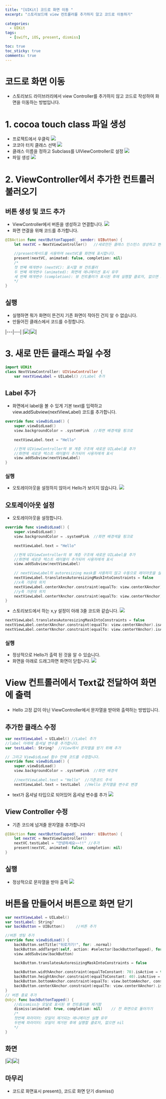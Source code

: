 ```yaml
---
title: "[UIKit] 코드로 화면 이동 "
excerpt: "스토리보드에 view 컨트롤러를 추가하지 않고 코드로 이동하기" 
  
categories:
  - UIKit
tags:
  - [swift, iOS, present, dismiss]

toc: true         
toc_sticky: true   
comments: true      
---
```

# 코드로 화면 이동 
- 스토리보드 라이브러리에서 view Controller를 추가하지 않고 코드로 작성하여 화면을 이동하는 방법입니다. 

# 1. cocoa touch class 파일 생성 
- 프로젝트에서 우클릭
![](/assets/images/categories/uikit/2024-03-21-화면이동1.png)
- 코코아 터치 클래스 선택 
![](/assets/images/categories/uikit/2024-03-21-화면이동2.png)
- 클래스 이름을 정하고 Subclass를 UIViewController로 설정 
![](/assets/images/categories/uikit/2024-03-21-화면이동3.png)
- 파일 생성 
![](/assets/images/categories/uikit/2024-03-21-화면이동4.png)

# 2. ViewController에서 추가한 컨트롤러 불러오기 
## 버튼 생성 및 코드 추가
- ViewController에서 버튼을 생성하고 연결합니다. 
![](/assets/images/categories/uikit/2024-03-21-화면이동5.png)
- 화면 연결을 위해 코드를 추가합니다. 
``` swift 
@IBAction func nextButtonTapped(_ sender: UIButton) {
    let nextVC = NextViewController()   //새로만든 클래스 인스턴스 생성하고 변수에 할당 

    //present메서드를 사용하여 nextVC를 화면에 표시합니다. 
    present(nextVC, animated: false, completion: nil)   
    /*
    첫 번째 매개변수 (nextVC): 표시할 뷰 컨트롤러
    두 번째 매개변수 (animated): 화면에 애니메이션 표시 유무 
    세 번째 매개변수 (completion): 뷰 컨트롤러가 표시된 후에 실행할 클로저, 없으면 nil  
    */
}
``` 
## 실행 
- 실행하면 뭐가 화면이 뜬건지 기존 화면이 작아진 건지 알 수 없습니다. 
- 만들어진 클래스에서 코드를 수정합니다. 

|---|---|
|![](/assets/images/categories/uikit/2024-03-21-화면이동6.png)|![](/assets/images/categories/uikit/2024-03-21-화면이동7.png)|


# 3. 새로 만든 클래스 파일 수정 
``` swift 
import UIKit
class NextViewController: UIViewController {
    var nextViewLabel = UILabel() //Label 추가 
``` 

## Label 추가
- 화면에서 label을 볼 수 있게 기본 text를 입력하고 view.addSubview(nextViewLabel) 코드를 추가합니다.  
``` swift 
override func viewDidLoad() {
    super.viewDidLoad()
    view.backgroundColor = .systemPink  //화면 배경색을 핑크로 
            
    nextViewLabel.text = "Hello"

    //현재 UIViewController의 뷰 계층 구조에 새로운 UILabel을 추가
    //화면에 새로운 텍스트 레이블이 추가되어 사용자에게 표시 
    view.addSubview(nextViewLabel)  
}
``` 
### 실행
- 오토레이아웃을 설정하지 않아서 Hello가 보이지 않습니다. 
![](/assets/images/categories/uikit/2024-03-21-화면이동8.png)


## 오토레이아웃 설정 
- 오토레이아웃을 설정합니다. 
``` swift 
override func viewDidLoad() {
    super.viewDidLoad()
    view.backgroundColor = .systemPink  //화면 배경색을 핑크로 
            
    nextViewLabel.text = "Hello"

    //현재 UIViewController의 뷰 계층 구조에 새로운 UILabel을 추가
    //화면에 새로운 텍스트 레이블이 추가되어 사용자에게 표시 
    view.addSubview(nextViewLabel)  
    
    // nextViewLabel의 autoresizing mask를 사용하지 않고 수동으로 레이아웃을 설정
    nextViewLabel.translatesAutoresizingMaskIntoConstraints = false
    //x축 가운데 위치
    nextViewLabel.centerXAnchor.constraint(equalTo: view.centerXAnchor).isActive = true
    //y축 가운데 위치
    nextViewLabel.centerYAnchor.constraint(equalTo: view.centerYAnchor).isActive = true
}
``` 

- 스토리보드에서 하는 x,y 설정이 아래 3줄 코드와 같습니다. 
![](/assets/images/categories/uikit/2024-03-21-화면이동9.png)
``` swift 
nextViewLabel.translatesAutoresizingMaskIntoConstraints = false
nextViewLabel.centerXAnchor.constraint(equalTo: view.centerXAnchor).isActive = true
nextViewLabel.centerYAnchor.constraint(equalTo: view.centerYAnchor).isActive = true
``` 

### 실행 
- 정상적으로 Hello가 출력 된 것을 알 수 있습니다. 
- 화면을 아래로 드래그하면 화면이 닫힙니다. 
![](/assets/images/categories/uikit/2024-03-21-화면이동10.png)

# View 컨트롤러에서 Text값 전달하여 화면에 출력
- Hello 고정 값이 아닌 ViewController에서 문자열을 받아와 출력하는 방법입니다. 

## 추가한 클래스 수정 
``` swift 
var nextViewLabel = UILabel() //Label 추가 
//label 아래에 옵셔널 변수를 추가합니다. 
var testLabel: String?  //View에서 문자열을 받기 위해 추가

// 그리고 ViewDidLoad 함수 안에 코드를 수정합니다. 
override func viewDidLoad() {
    super.viewDidLoad()
    view.backgroundColor = .systemPink  //화면 배경색
            
    //nextViewLabel.text = "Hello"  //기존코드 주석
    nextViewLabel.text = testLabel  //Hello 문자열을 변수로 변경 
``` 
- text가 옵셔널 타입으로 되어있어 옵셔널 변수를 추가
![](/assets/images/categories/uikit/2024-03-21-화면이동11.png)

## View Controller 수정 
- 기존 코드에 넘겨줄 문자열을 추가합니다 
``` swift 
@IBAction func nextButtonTapped(_ sender: UIButton) {
    let nextVC = NextViewController()   
    nextVC.testLabel = "안녕하세요~~!!" //추가
    present(nextVC, animated: false, completion: nil)   
}
``` 

## 실행 
- 정상적으로 문자열을 받아 출력
![](/assets/images/categories/uikit/2024-03-21-화면이동12.png)


# 버튼을 만들어서 버튼으로 화면 닫기 
``` swift 
var nextViewLabel = UILabel()
var testLabel: String?  
var backButton = UIButton()     //버튼 추가 

//버튼 셋팅 추가 
override func viewDidLoad() {
    backButton.setTitle("뒤로가기!", for: .normal)
    backButton.addTarget(self, action: #selector(backButtonTapped), for: .touchUpInside)
    view.addSubview(backButton)

    backButton.translatesAutoresizingMaskIntoConstraints = false
    
    backButton.widthAnchor.constraint(equalToConstant: 70).isActive = true
    backButton.heightAnchor.constraint(equalToConstant: 40).isActive = true
    backButton.bottomAnchor.constraint(equalTo: view.bottomAnchor, constant: -40).isActive = true
    backButton.centerXAnchor.constraint(equalTo: view.centerXAnchor).isActive = true
}
// 버튼 종료 추가 
@objc func backButtonTapped() {
    //dissmiss는 모달로 표시된 뷰 컨트롤러를 제거함 
    dismiss(animated: true, completion: nil)    // 전 화면으로 돌아가기
    /*
    첫번째 파라미터: 모달이 제거되는 애니메이션 실행 유무 
    두번째 파라미터: 모달이 제거된 후에 실행할 클로저, 없으면 nil 
    */
}
``` 
## 화면 

|![](/assets/images/categories/uikit/2024-03-21-화면이동13.png)|![](/assets/images/categories/uikit/2024-03-21-화면이동6.png)|

## 마무리 
- 코드로 화면표시 present(), 코드로 화면 닫기 dismiss()